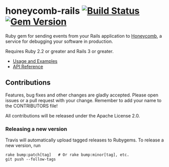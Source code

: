 # honeycomb-rails [![Build Status](https://travis-ci.org/honeycombio/honeycomb-rails.svg?branch=master)](https://travis-ci.org/honeycombio/honeycomb-rails) [![Gem Version](https://badge.fury.io/rb/honeycomb-rails.svg)](https://badge.fury.io/rb/honeycomb-rails)

Ruby gem for sending events from your Rails application to [Honeycomb](https://www.honeycomb.io), a service for debugging your software in production.

Requires Ruby 2.2 or greater and Rails 3 or greater.

- [Usage and Examples](https://docs.honeycomb.io/thinking-about-observability/getting-started-with/rails/)
- [API Reference](https://www.rubydoc.info/gems/honeycomb-rails)

## Contributions

Features, bug fixes and other changes are gladly accepted. Please
open issues or a pull request with your change. Remember to add your name to the
CONTRIBUTORS file!

All contributions will be released under the Apache License 2.0.

### Releasing a new version

Travis will automatically upload tagged releases to Rubygems. To release a new
version, run
```
rake bump:patch[tag]   # Or rake bump:minor[tag], etc.
git push --follow-tags
```

